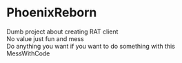 # PhoenixReborn

Dumb project about creating RAT client  
No value just fun and mess  
Do anything you want if you want to do something with this  
MessWithCode  
